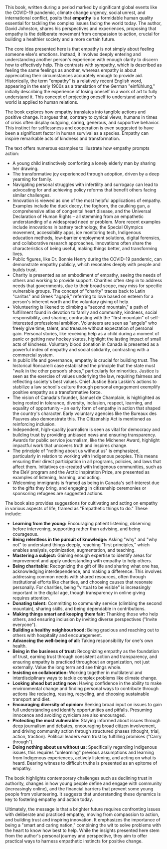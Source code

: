 This book, written during a period marked by significant global events like the COVID-19 pandemic, climate change urgency, social unrest, and international conflict, posits that **empathy** is a formidable human quality essential for tackling the complex issues facing the world today. The author, David Johnston, shares his perspectives and experiences, proposing that empathy is the deliberate movement from compassion to action, crucial for building a healthier society and a more certain future.

The core idea presented here is that empathy is not simply about feeling someone else's emotions. Instead, it involves deeply entering and understanding another person's experience with enough clarity to discern how to effectively help. This contrasts with sympathy, which is described as feeling the same feelings as another, whereas empathy is about appreciating their circumstances accurately enough to provide aid. Historically, the term "empathy" is a relatively recent English word, appearing in the early 1900s as a translation of the German "einfühlung," initially describing the experience of losing oneself in a work of art to fully understand it. This concept of projecting oneself to understand another's world is applied to human relations.

The book explores how empathy translates into tangible actions and positive change. It argues that, contrary to cynical views, humans in times of crisis often display outgoing, caring, generous, and supportive behavior. This instinct for selflessness and cooperation is even suggested to have been a significant factor in human survival as a species. Empathy can inspire remarkable acts of kindness and transformation.

The text offers numerous examples to illustrate how empathy prompts action:

- A young child instinctively comforting a lonely elderly man by sharing her drawing.
- The transformative joy experienced through adoption, driven by a deep yearning for family.
- Navigating personal struggles with infertility and surrogacy can lead to advocating for and achieving policy reforms that benefit others facing similar challenges.
- Innovation is viewed as one of the most helpful applications of empathy. Examples include the duck decoy, the foghorn, the caulking gun, a comprehensive atlas of congenital heart disease, and the Universal Declaration of Human Rights – all stemming from an empathetic understanding of a widespread need or problem. More recent examples include innovations in battery technology, the Special Olympics movement, accessibility apps, ice monitoring tech, Indigenous education methods, low-barrier employment solutions, digital forensics, and collaborative research approaches. Innovations often share the characteristics of being useful, making things better, and transforming lives.
- Public figures, like Dr. Bonnie Henry during the COVID-19 pandemic, can demonstrate empathy publicly, which resonates deeply with people and builds trust.
- Charity is presented as an embodiment of empathy, seeing the needs of others and working to provide support. Charities often step in to address needs that governments, due to their broad scope, may miss for specific vulnerable groups. The concept of "charity" traces back to Latin "caritas" and Greek "agapē," referring to love based on esteem for a person's inherent worth and the voluntary giving of help.
- Volunteering is likened to climbing a "second mountain," a path of fulfillment found in devotion to family and community, kindness, social responsibility, and sharing, contrasting with the "first mountain" of self-interested professional ambition. Volunteers are seen as "angels" who freely give time, talent, and treasure without expectation of personal gain. Personal stories, like receiving help as a child during a moment of panic or getting new hockey skates, highlight the lasting impact of small acts of kindness. Voluntary blood donation in Canada is presented as a powerful index of empathy and social solidarity, contrasting with a commercial system.
- In public life and governance, empathy is crucial for building trust. The historical Roncarelli case established the principle that the state must "walk in the other person’s shoes," particularly for minorities. Justice is seen as the exercise of values underlying the law, requiring fairness and reflecting society's best values. Chief Justice Bora Laskin's actions to stabilize a law school's culture through personal engagement exemplify positive empathy as a transformative force.
- The vision of Canada's founder, Samuel de Champlain, is highlighted as being rooted in tolerance, diversity, inclusion, respect, learning, and equality of opportunity – an early form of empathy in action that shaped the country's character. Early voluntary agencies like the Bureaux des Pauvres also demonstrate this. The Citizenship Act is mentioned as reinforcing inclusion.
- Independent, high-quality journalism is seen as vital for democracy and building trust by providing unbiased news and ensuring transparency. Awards for public service journalism, like the Michener Award, highlight impactful work that uncovers truth and inspires change.
- The principle of "nothing about us without us" is emphasized, particularly in relation to working with Indigenous peoples. This means ensuring their direct participation in all programs, policies, and laws that affect them. Initiatives co-created with Indigenous communities, such as the EleV program and the Arctic Inspiration Prize, are presented as examples of listening, learning, and acting.
- Welcoming immigrants is framed as being in Canada's self-interest due to the gifts they bring, and engaging in citizenship ceremonies or sponsoring refugees are suggested actions.

The book also provides suggestions for cultivating and acting on empathy in various aspects of life, framed as "Empathetic things to do." These include:

- **Learning from the young:** Encouraging patient listening, observing before intervening, supporting rather than advising, and being courageous.
- **Being relentless in the pursuit of knowledge:** Asking "why" and "why not" to understand things deeply, reaching "first principles," which enables analysis, optimization, augmentation, and teaching.
- **Mastering a subject:** Gaining enough expertise to identify areas for improvement and apply understanding with empathy to help others.
- **Being charitable:** Recognizing the gift of life and sharing what one has, acknowledging interdependence, and making a difference. This involves addressing common needs with shared resources, often through institutional efforts like charities, and choosing causes that resonate personally. For charities, being "virtual to be visible" is increasingly important in the digital age, though transparency in online giving requires attention.
- **Donating talent:** Committing to community service (climbing the second mountain), sharing skills, and being dependable in contributions.
- **Making things smart and keeping them fair:** Thanking those who help others, and ensuring inclusion by inviting diverse perspectives ("Invite everyone").
- **Building a healthy neighbourhood:** Being gracious and reaching out to others with hospitality and encouragement.
- **Advancing the well-being of all:** Taking responsibility for one's own health.
- **Being in the business of trust:** Recognizing empathy as the foundation of trust, earning trust through consistent action and transparency, and ensuring empathy is practiced throughout an organization, not just externally. Value the long term and see things whole.
- **Insisting on collaboration:** Working together in multilateral and interdisciplinary ways to tackle complex problems like climate change.
- **Looking ahead but acting now:** Having confidence in the ability to make environmental change and finding personal ways to contribute through actions like reducing, reusing, recycling, and choosing sustainable transport and diet.
- **Encouraging diversity of opinion:** Seeking broad input on issues to gain full understanding and identify opportunities and pitfalls. Presuming innocence and avoiding cynicism are also encouraged.
- **Protecting the most vulnerable:** Staying informed about issues through deep journalism and debates, encouraging broad citizen involvement, and driving community action through structured phases (thought, trial, action, traction). Political leaders earn trust by fulfilling promises ("Carry through").
- **Doing nothing about us without us:** Specifically regarding Indigenous issues, this requires "unlearning" previous assumptions and learning from Indigenous experiences, actively listening, and acting on what is heard. Bearing witness to difficult truths is presented as an epitome of empathy.

The book highlights contemporary challenges such as declining trust in authority, changes in how young people define and engage with community (increasingly online), and the financial barriers that prevent some young people from volunteering. It suggests that understanding these dynamics is key to fostering empathy and action today.

Ultimately, the message is that a brighter future requires confronting issues with deliberate and practiced empathy, moving from compassion to action, and building trust and inspiring innovation. It emphasizes the importance of being a "smart and caring nation," combining the wit to solve problems with the heart to know how best to help. While the insights presented here stem from the author's personal journey and perspective, they aim to offer practical ways to harness empathetic instincts for positive change.